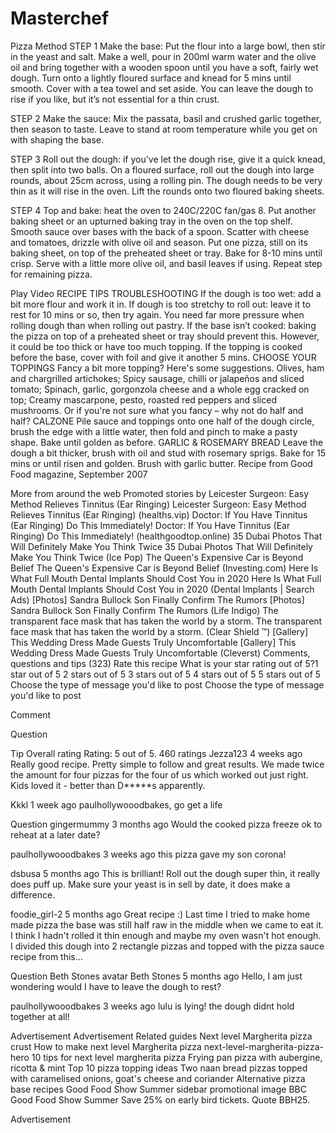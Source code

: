 # Masterchef
Pizza
Method
STEP 1
Make the base: Put the flour into a large bowl, then stir in the yeast and salt. Make a well, pour in 200ml warm water and the olive oil and bring together with a wooden spoon until you have a soft, fairly wet dough. Turn onto a lightly floured surface and knead for 5 mins until smooth. Cover with a tea towel and set aside. You can leave the dough to rise if you like, but it’s not essential for a thin crust.

STEP 2
Make the sauce: Mix the passata, basil and crushed garlic together, then season to taste. Leave to stand at room temperature while you get on with shaping the base.

STEP 3
Roll out the dough: if you’ve let the dough rise, give it a quick knead, then split into two balls. On a floured surface, roll out the dough into large rounds, about 25cm across, using a rolling pin. The dough needs to be very thin as it will rise in the oven. Lift the rounds onto two floured baking sheets.

STEP 4
Top and bake: heat the oven to 240C/220C fan/gas 8. Put another baking sheet or an upturned baking tray in the oven on the top shelf. Smooth sauce over bases with the back of a spoon. Scatter with cheese and tomatoes, drizzle with olive oil and season. Put one pizza, still on its baking sheet, on top of the preheated sheet or tray. Bake for 8-10 mins until crisp. Serve with a little more olive oil, and basil leaves if using. Repeat step for remaining pizza.

Play Video
RECIPE TIPS
TROUBLESHOOTING
If the dough is too wet: add a bit more flour and work it in. If dough is too stretchy to roll out: leave it to rest for 10 mins or so, then try again. You need far more pressure when rolling dough than when rolling out pastry. If the base isn’t cooked: baking the pizza on top of a preheated sheet or tray should prevent this. However, it could be too thick or have too much topping. If the topping is cooked before the base, cover with foil and give it another 5 mins.
CHOOSE YOUR TOPPINGS
Fancy a bit more topping? Here's some suggestions. Olives, ham and chargrilled artichokes; Spicy sausage, chilli or jalapeños and sliced tomato; Spinach, garlic, gorgonzola cheese and a whole egg cracked on top; Creamy mascarpone, pesto, roasted red peppers and sliced mushrooms. Or if you're not sure what you fancy – why not do half and half?
CALZONE
Pile sauce and toppings onto one half of the dough circle, brush the edge with a little water, then fold and pinch to make a pasty shape. Bake until golden as before.
GARLIC & ROSEMARY BREAD
Leave the dough a bit thicker, brush with oil and stud with rosemary sprigs. Bake for 15 mins or until risen and golden. Brush with garlic butter.
Recipe from Good Food magazine, September 2007

More from around the web
Promoted stories by
Leicester Surgeon: Easy Method Relieves Tinnitus (Ear Ringing)
Leicester Surgeon: Easy Method Relieves Tinnitus (Ear Ringing)
(healths.vip)
Doctor: If You Have Tinnitus (Ear Ringing) Do This Immediately!
Doctor: If You Have Tinnitus (Ear Ringing) Do This Immediately!
(healthgoodtop.online)
35 Dubai Photos That Will Definitely Make You Think Twice
35 Dubai Photos That Will Definitely Make You Think Twice
(Ice Pop)
The Queen's Expensive Car is Beyond Belief
The Queen's Expensive Car is Beyond Belief
(Investing.com)
Here Is What Full Mouth Dental Implants Should Cost You in 2020
Here Is What Full Mouth Dental Implants Should Cost You in 2020
(Dental Implants | Search Ads)
[Photos] Sandra Bullock Son Finally Confirm The Rumors
[Photos] Sandra Bullock Son Finally Confirm The Rumors
(Life Indigo)
The transparent face mask that has taken the world by a storm.
The transparent face mask that has taken the world by a storm.
(Clear Shield ™)
[Gallery] This Wedding Dress Made Guests Truly Uncomfortable
[Gallery] This Wedding Dress Made Guests Truly Uncomfortable
(Cleverst)
Comments, questions and tips (323)
Rate this recipe
What is your star rating out of 5?1 star out of 5
2 stars out of 5
3 stars out of 5
4 stars out of 5
5 stars out of 5
Choose the type of message you'd like to post
Choose the type of message you'd like to post

Comment

Question

Tip
Overall rating
Rating: 5 out of 5.
460 ratings
Jezza123
4 weeks ago
Really good recipe. Pretty simple to follow and great results. We made twice the amount for four pizzas for the four of us which worked out just right. Kids loved it - better than D*****s apparently.

Kkkl
1 week ago
paulhollywooodbakes, go get a life

Question
gingermummy
3 months ago
Would the cooked pizza freeze ok to reheat at a later date?

paulhollywooodbakes
3 weeks ago
this pizza gave my son corona!

dsbusa
5 months ago
This is brilliant! Roll out the dough super thin, it really does puff up. Make sure your yeast is in sell by date, it does make a difference.

foodie_girl-2
5 months ago
Great recipe :) Last time I tried to make home made pizza the base was still half raw in the middle when we came to eat it. I think I hadn't rolled it thin enough and maybe my oven wasn't hot enough. I divided this dough into 2 rectangle pizzas and topped with the pizza sauce recipe from this… 

Question
Beth Stones avatar
Beth Stones
5 months ago
Hello, I am just wondering would I have to leave the dough to rest?

paulhollywooodbakes
3 weeks ago
lulu is lying! the dough didnt hold together at all!

Advertisement
Advertisement
Related guides
Next level Margherita pizza crust
How to make next level Margherita pizza
next-level-margherita-pizza-hero
10 tips for next level margherita pizza
Frying pan pizza with aubergine, ricotta & mint
Top 10 pizza topping ideas
Two naan bread pizzas topped with caramelised onions, goat's cheese and coriander
Alternative pizza base recipes
Good Food Show Summer sidebar promotional image
BBC Good Food Show Summer Save 25% on early bird tickets. Quote BBH25.

Advertisement
